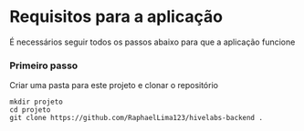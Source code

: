# Requisitos para a aplicação

É necessários seguir todos os passos abaixo para que a aplicação funcione

### Primeiro passo

Criar uma pasta para este projeto e clonar o repositório

```
mkdir projeto
cd projeto
git clone https://github.com/RaphaelLima123/hivelabs-backend .
```
